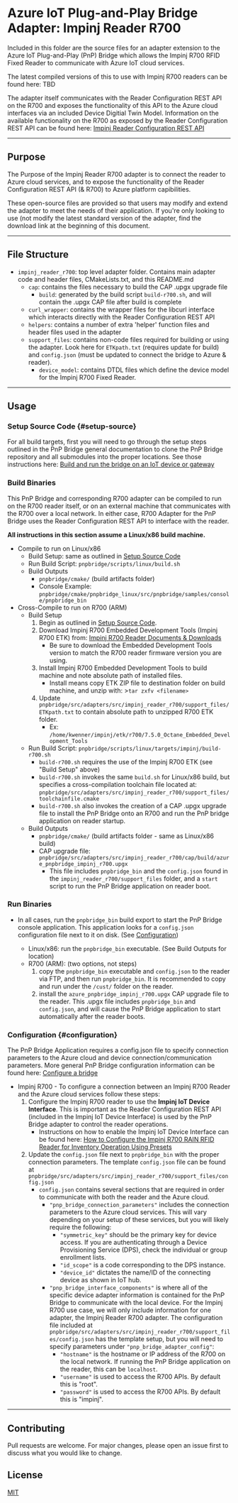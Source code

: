 # **Azure IoT Plug-and-Play Bridge Adapter: Impinj Reader R700**

Included in this folder are the source files for an adapter extension to the Azure IoT Plug-and-Play (PnP) Bridge which allows the Impinj R700 RFID Fixed Reader to communicate with Azure IoT cloud services. 

The latest compiled versions of this to use with Impinj R700 readers can be found here: TBD

The adapter itself communicates with the Reader Configuration REST API on the R700 and exposes the functionality of this API to the Azure cloud interfaces via an included Device Digitial Twin Model.  Information on the available functionality on the R700 as exposed by the Reader Configuration REST API can be found here: [Impinj Reader Configuration REST API](https://platform.impinj.com/site/docs/reader_api/index.gsp)

---
## **Purpose**

The Purpose of the Impinj Reader R700 adapter is to connect the reader to Azure cloud services, and to expose the functionality of the Reader Configuration REST API (& R700) to  Azure platform capibilities.

These open-source files are provided so that users may modify and extend the adapter to meet the needs of their application.  If you're only looking to use (not modify the latest standard version of the adapter, find the download link at the beginning of this document.

---
## **File Structure**

- `impinj_reader_r700`: top level adapter folder.  Contains main adapter code and header files, CMakeLists.txt, and this README.md
  - `cap`: contains the files necessary to build the CAP .upgx upgrade file
    - `build`: generated by the build script `build-r700.sh`, and will contain the .upgx CAP file after build is complete
  - `curl_wrapper`: contains the wrapper files for the libcurl interface which interacts directly with the Reader Configuration REST API
  - `helpers`: contains a number of extra 'helper' function files and header files used in the adapter
  - `support_files`: contains non-code files required for building or using the adapter.  Look here for `ETKpath.txt` (requires update for build) and `config.json` (must be updated to connect the bridge to Azure & reader).
    - `device_model`: contains DTDL files which define the device model for the Impinj R700 Fixed Reader.
---
## **Usage**

### **Setup Source Code {#setup-source}**

For all build targets, first you will need to go through the setup steps outlined in the PnP Bridge general documentation to clone the PnP Bridge repository and all submodules into the proper locations.  See those instructions here: [Build and run the bridge on an IoT device or gateway](https://docs.microsoft.com/en-us/azure/iot-pnp/howto-build-deploy-extend-pnp-bridge#build-and-run-the-bridge-on-an-iot-device-or-gateway)

### **Build Binaries**

This PnP Bridge and corresponding R700 adapter can be compiled to run on the R700 reader itself, or on an external machine that communicates with the R700 over a local network.  In either case, R700 Adapter for the PnP Bridge uses the Reader Configuration REST API to interface with the reader.

**All instructions in this section assume a Linux/x86 build machine.**

- Compile to run on Linux/x86
  - Build Setup: same as outlined in [Setup Source Code](#setup-source) 
  - Run Build Script: `pnpbridge/scripts/linux/build.sh`
  - Build Outputs 
      - `pnpbridge/cmake/` (build artifacts folder)
      - Console Example: `pnpbridge/cmake/pnpbridge_linux/src/pnpbridge/samples/console/pnpbridge_bin`
- Cross-Compile to run on R700 (ARM)
  - Build Setup 
    1. Begin as outlined in [Setup Source Code](#setup-source).
    2. Download Impinj R700 Embedded Development Tools (Impinj R700 ETK) from: [Impinj R700 Reader Documents & Downloads](https://support.impinj.com/hc/en-us/articles/360011676720-Impinj-R700-Reader-Documents-Downloads)
        - Be sure to download the Embedded Development Tools version to match the R700 reader firmware version you are using.
    3. Install Impinj R700 Embedded Development Tools to build machine and note absolute path of installed files. 
       - Install means copy ETK ZIP file to destination folder on build machine, and unzip with: >`tar zxfv <filename>`
    4. Update `pnpbridge/src/adapters/src/impinj_reader_r700/support_files/ETKpath.txt` to contain absolute path to unzipped R700 ETK folder.
        - Ex: `/home/kwenner/impinj/etk/r700/7.5.0_Octane_Embedded_Development_Tools`
   - Run Build Script: `pnpbridge/scripts/linux/targets/impinj/build-r700.sh`
      - `build-r700.sh` requires the use of the Impinj R700 ETK (see "Build Setup" above)
      - `build-r700.sh` invokes the same `build.sh` for Linux/x86 build, but specifies a cross-compilation toolchain file located at: `pnpbridge/src/adapters/src/impinj_reader_r700/support_files/toolchainfile.cmake`
      - `build-r700.sh` also invokes the creation of a CAP .upgx upgrade file to install the PnP Bridge onto an R700 and run the PnP bridge application on reader startup.
    - Build Outputs
      - `pnpbridge/cmake/` (build artifacts folder - same as Linux/x86 build)
      - CAP upgrade file: `pnpbridge/src/adapters/src/impinj_reader_r700/cap/build/azure_pnpbridge_impinj_r700.upgx`
        - This file includes `pnpbridge_bin` and the `config.json` found in the `impinj_reader_r700/support_files` folder, and a `start` script to run the PnP Bridge application on reader boot.

### **Run Binaries**

- In all cases, run the `pnpbridge_bin` build export to start the PnP Bridge console application.  This application looks for a `config.json` configuration file next to it on disk.  (See [Configuration](#configuration))

  - Linux/x86: run the `pnpbridge_bin` executable.  (See Build Outputs for location)
  - R700 (ARM): (two options, not steps)
    1. copy the `pnpbridge_bin` executable and `config.json` to the reader via FTP, and then run `pnpbridge_bin`. It is recommended to copy and run under the `/cust/` folder on the reader. 
    2. install the `azure_pnpbridge_impinj_r700.upgx` CAP upgrade file to the reader.  This .upgx file includes `pnpbridge_bin` and `config.json`, and will cause the PnP Bridge application to start automatically after the reader boots.

### **Configuration {#configuration}**

The PnP Bridge Application requires a config.json file to specify connection parameters to the Azure cloud and device connection/communication parameters.  More general PnP Bridge configuration information can be found here: [Configure a bridge](https://docs.microsoft.com/en-us/azure/iot-pnp/howto-build-deploy-extend-pnp-bridge#configure-a-bridge)

- Impinj R700 - To configure a connection between an Impinj R700 Reader and the Azure cloud services follow these steps:
    1. Configure the Impinj R700 reader to use the **Impinj IoT Device Interface**.  This is important as the Reader Configuration REST API (included in the Impinj IoT Device Interface) is used by the PnP Bridge adapter to control the reader operations.  
       - Instructions on how to enable the Impinj IoT Device Interface can be found here: [How to Configure the Impinj R700 RAIN RFID Reader for Inventory Operation Using Presets](https://support.impinj.com/hc/en-us/articles/360017114459-How-to-configure-the-Impinj-R700-RAIN-RFID-reader-for-Inventory-operation-using-presets)
    2. Update the `config.json` file next to `pnpbridge_bin` with the proper connection parameters.  The template `config.json` file can be found at `pnpbridge/src/adapters/src/impinj_reader_r700/support_files/config.json`
       - `config.json` contains several sections that are required in order to communicate with both the reader and the Azure cloud.
         - `"pnp_bridge_connection_parameters"` includes the connection parameters to the Azure cloud services.  This will vary depending on your setup of these services, but you will likely require the following:
           - `"symmetric_key"` should be the primary key for device access.  If you are authenticating through a Device Provisioning Service (DPS), check the individual or group enrollment lists.
           - `"id_scope"` is a code corresponding to the DPS instance.  
           - `"device_id"` dictates the name/ID of the connecting device as shown in IoT hub. 
         - `"pnp_bridge_interface_components"` is where all of the specific device adapter information is contained for the PnP Bridge to communicate with the local device.  For the Impinj R700 use case, we will only include information for one adapter, the Impinj Reader R700 adapter.  The configuration file included at `pnpbridge/src/adapters/src/impinj_reader_r700/support_files/config.json` has the template setup, but you will need to specify parameters under `"pnp_bridge_adapter_config"`:
           - `"hostname"` is the hostname or IP address of the R700 on the local network.  If running the PnP Bridge application on the reader, this can be `localhost`.
           - `"username"` is used to access the R700 APIs.  By default this is "root".
           - `"password"` is used to access the R700 APIs.  By default this is "impinj".

---
## **Contributing** 
Pull requests are welcome. For major changes, please open an issue first to discuss what you would like to change.

## **License**
[MIT](https://choosealicense.com/licenses/mit/)
